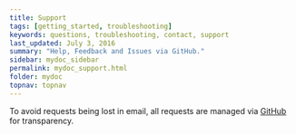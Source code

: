 ```yaml
---
title: Support
tags: [getting_started, troubleshooting]
keywords: questions, troubleshooting, contact, support
last_updated: July 3, 2016
summary: "Help, Feedback and Issues via GitHub."
sidebar: mydoc_sidebar
permalink: mydoc_support.html
folder: mydoc
topnav: topnav
---
```


To avoid requests being lost in email, all requests are managed via [GitHub](https://github.com/cdaf/help.cdaf.io/issues) for transparency.
